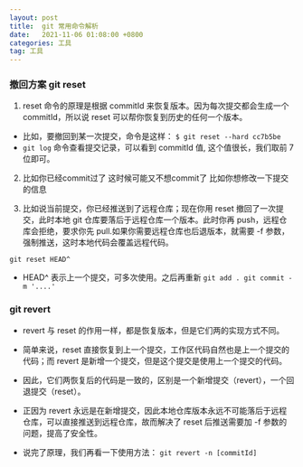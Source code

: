 ```yaml
---
layout: post
title:  git 常用命令解析
date:   2021-11-06 01:08:00 +0800
categories: 工具
tag: 工具
---
```


### 撤回方案 git reset

1. reset 命令的原理是根据 commitId 来恢复版本。因为每次提交都会生成一个 commitId，所以说 reset 可以帮你恢复到历史的任何一个版本。
- 比如，要撤回到某一次提交，命令是这样：
`$ git reset --hard cc7b5be`
- `git log` 命令查看提交记录，可以看到 commitId 值, 这个值很长，我们取前 7 位即可。

2. 比如你已经commit过了 这时候可能又不想commit了 比如你想修改一下提交的信息

3.  比如说当前提交，你已经推送到了远程仓库；现在你用 reset 撤回了一次提交，此时本地 git 仓库要落后于远程仓库一个版本。此时你再 push，远程仓库会拒绝，要求你先 pull.如果你需要远程仓库也后退版本，就需要 -f 参数，强制推送，这时本地代码会覆盖远程代码。


`git reset HEAD^` 

- HEAD^ 表示上一个提交，可多次使用。之后再重新 `git add . git commit -m '....'`

### git revert

- revert 与 reset 的作用一样，都是恢复版本，但是它们两的实现方式不同。
- 简单来说，reset 直接恢复到上一个提交，工作区代码自然也是上一个提交的代码；而 revert 是新增一个提交，但是这个提交是使用上一个提交的代码。

- 因此，它们两恢复后的代码是一致的，区别是一个新增提交（revert），一个回退提交（reset）。

- 正因为 revert 永远是在新增提交，因此本地仓库版本永远不可能落后于远程仓库，可以直接推送到远程仓库，故而解决了 reset 后推送需要加 -f 参数的问题，提高了安全性。

- 说完了原理，我们再看一下使用方法：
`git revert -n [commitId]`

